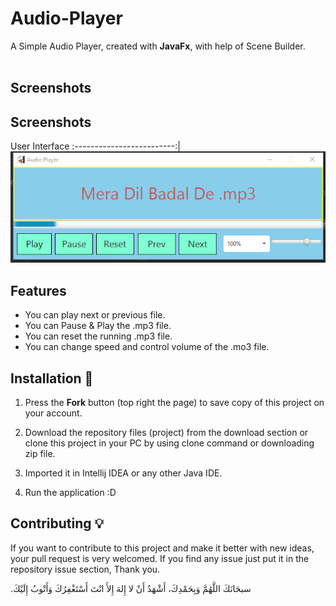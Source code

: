# Audio-Player
A Simple Audio Player, created with **JavaFx**, with help of Scene Builder. <br> <br>

## Screenshots
## Screenshots
User Interface
:-------------------------:|
![UI img](img.png)
## Features
- You can play next or previous file.
- You can Pause & Play the .mp3 file.
- You can reset the running .mp3 file.
- You can change speed and control volume of the .mo3 file.
 


## Installation 🔌
1. Press the **Fork** button (top right the page) to save copy of this project on your account.

2. Download the repository files (project) from the download section or clone this project in your PC by using clone command or downloading zip file.

3. Imported it in Intellij IDEA or any other Java IDE.

4. Run the application :D

## Contributing 💡
If you want to contribute to this project and make it better with new ideas, your pull request is very welcomed.
If you find any issue just put it in the repository issue section, Thank you.

.سبحَانَكَ اللَّهُمَّ وَبِحَمْدِكَ، أَشْهَدُ أَنْ لا إِلهَ إِلأَ انْتَ أَسْتَغْفِرُكَ وَأَتْوبُ إِلَيْكَ
